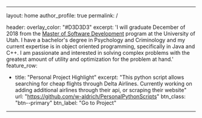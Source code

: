 
---
layout: home
author_profile: true
permalink: /

header:
  overlay_color: "#D3D3D3"
excerpt: 'I will graduate December of 2018 from the [Master of Software Development](https://msd.utah.edu/) program at the University of Utah. I have a bachelor's degree in Psychology and Criminology and my current expertise is in object oriented programming, specifically in Java and C++. I am passionate and interested in solving complex problems with the greatest amount of utility and optimization for the problem at hand.'
feature_row:
  - title: "Personal Project Highlight"
    excerpt: "This python script allows searching for cheap flights through Delta Airlines. Currently working on adding additional airlines through their api, or scraping their website"
    url: "https://github.com/w-aldrich/PersonalPythonScripts"
    btn_class: "btn--primary"
    btn_label: "Go to Project"
---
